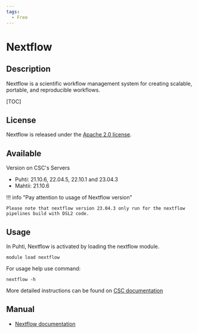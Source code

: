 ```yaml
---
tags:
  - Free
---
```


# Nextflow

## Description

Nextflow is a scientific workflow management system for creating scalable, portable, and reproducible workflows. 

[TOC]

## License

Nextflow is released under the [Apache 2.0 license](https://github.com/nextflow-io/nextflow/blob/master/COPYING).

## Available 

Version on CSC's Servers

* Puhti: 21.10.6, 22.04.5, 22.10.1  and  23.04.3
* Mahtii: 21.10.6
  <br>


!!! info "Pay attention to usage of Nextflow version"

    Please note that nextflow version 23.04.3 only run for the nextflow pipelines build with DSL2 code.
 

## Usage

In Puhti, Nextflow is activated by loading the nextflow module.

```text
module load nextflow
```
For usage help use command:
```text
nextflow -h
```
More detailed instructions can be found on [CSC documentation](https://docs.csc.fi/support/tutorials/nextflow-puhti/)

## Manual

*   [Nextflow documentation](https://www.nextflow.io/docs/latest/index.html)


